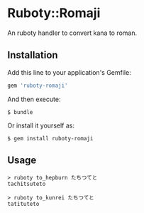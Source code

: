 # Ruboty::Romaji

An ruboty handler to convert kana to roman.

## Installation

Add this line to your application's Gemfile:

```ruby
gem 'ruboty-romaji'
```

And then execute:

    $ bundle

Or install it yourself as:

    $ gem install ruboty-romaji

## Usage

```
> ruboty to_hepburn たちつてと
tachitsuteto

> ruboty to_kunrei たちつてと
tatituteto
```

